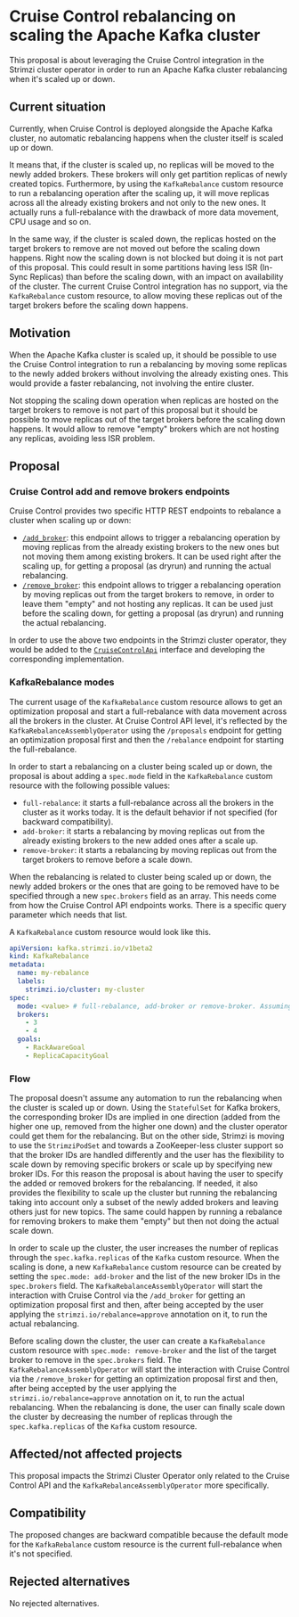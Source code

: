 # Cruise Control rebalancing on scaling the Apache Kafka cluster

This proposal is about leveraging the Cruise Control integration in the Strimzi cluster operator in order to run an Apache Kafka cluster rebalancing when it's scaled up or down.

## Current situation

Currently, when Cruise Control is deployed alongside the Apache Kafka cluster, no automatic rebalancing happens when the cluster itself is scaled up or down.

It means that, if the cluster is scaled up, no replicas will be moved to the newly added brokers.
These brokers will only get partition replicas of newly created topics.
Furthermore, by using the `KafkaRebalance` custom resource to run a rebalancing operation after the scaling up, it will move replicas across all the already existing brokers and not only to the new ones.
It actually runs a full-rebalance with the drawback of more data movement, CPU usage and so on.

In the same way, if the cluster is scaled down, the replicas hosted on the target brokers to remove are not moved out before the scaling down happens.
Right now the scaling down is not blocked but doing it is not part of this proposal.
This could result in some partitions having less ISR (In-Sync Replicas) than before the scaling down, with an impact on availability of the cluster.
The current Cruise Control integration has no support, via the `KafkaRebalance` custom resource, to allow moving these replicas out of the target brokers before the scaling down happens.

## Motivation

When the Apache Kafka cluster is scaled up, it should be possible to use the Cruise Control integration to run a rebalancing by moving some replicas to the newly added brokers without involving the already existing ones.
This would provide a faster rebalancing, not involving the entire cluster.

Not stopping the scaling down operation when replicas are hosted on the target brokers to remove is not part of this proposal but it should be possible to move replicas out of the target brokers before the scaling down happens.
It would allow to remove "empty" brokers which are not hosting any replicas, avoiding less ISR problem.

## Proposal

### Cruise Control add and remove brokers endpoints

Cruise Control provides two specific HTTP REST endpoints to rebalance a cluster when scaling up or down:

* [`/add_broker`](https://github.com/linkedin/cruise-control/wiki/REST-APIs#add-a-list-of-new-brokers-to-kafka-cluster): this endpoint allows to trigger a rebalancing operation by moving replicas from the already existing brokers to the new ones but not moving them among existing brokers. It can be used right after the scaling up, for getting a proposal (as dryrun) and running the actual rebalancing.
* [`/remove_broker`](https://github.com/linkedin/cruise-control/wiki/REST-APIs#decommission-a-list-of-brokers-from-the-kafka-cluster): this endpoint allows to trigger a rebalancing operation by moving replicas out from the target brokers to remove, in order to leave them "empty" and not hosting any replicas. It can be used just before the scaling down, for getting a proposal (as dryrun) and running the actual rebalancing.

In order to use the above two endpoints in the Strimzi cluster operator, they would be added to the [`CruiseControlApi`](https://github.com/strimzi/strimzi-kafka-operator/blob/main/cluster-operator/src/main/java/io/strimzi/operator/cluster/operator/resource/cruisecontrol/CruiseControlApi.java) interface and developing the corresponding implementation.

### KafkaRebalance modes

The current usage of the `KafkaRebalance` custom resource allows to get an optimization proposal and start a full-rebalance with data movement across all the brokers in the cluster.
At Cruise Control API level, it's reflected by the `KafkaRebalanceAssemblyOperator` using the `/proposals` endpoint for getting an optimization proposal first and then the `/rebalance` endpoint for starting the full-rebalance.

In order to start a rebalancing on a cluster being scaled up or down, the proposal is about adding a `spec.mode` field in the `KafkaRebalance` custom resource with the following possible values:

* `full-rebalance`: it starts a full-rebalance across all the brokers in the cluster as it works today. It is the default behavior if not specified (for backward compatibility).
* `add-broker`: it starts a rebalancing by moving replicas out from the already existing brokers to the new added ones after a scale up.
* `remove-broker`: it starts a rebalancing by moving replicas out from the target brokers to remove before a scale down.

When the rebalancing is related to cluster being scaled up or down, the newly added brokers or the ones that are going to be removed have to be specified through a new `spec.brokers` field as an array.
This needs come from how the Cruise Control API endpoints works. There is a specific query parameter which needs that list.

A `KafkaRebalance` custom resource would look like this.

```yaml
apiVersion: kafka.strimzi.io/v1beta2
kind: KafkaRebalance
metadata:
  name: my-rebalance
  labels:
    strimzi.io/cluster: my-cluster
spec:
  mode: <value> # full-rebalance, add-broker or remove-broker. Assuming full-rebalance by default if the field is not specified.
  brokers:
    - 3
    - 4
  goals:
    - RackAwareGoal
    - ReplicaCapacityGoal
```

### Flow

The proposal doesn't assume any automation to run the rebalancing when the cluster is scaled up or down.
Using the `StatefulSet` for Kafka brokers, the corresponding broker IDs are implied in one direction (added from the higher one up, removed from the higher one down) and the cluster operator could get them for the rebalancing.
But on the other side, Strimzi is moving to use the `StrimziPodSet` and towards a ZooKeeper-less cluster support so that the broker IDs are handled differently and the user has the flexibility to scale down by removing specific brokers or scale up by specifying new broker IDs.
For this reason the proposal is about having the user to specify the added or removed brokers for the rebalancing.
If needed, it also provides the flexibility to scale up the cluster but running the rebalancing taking into account only a subset of the newly added brokers and leaving others just for new topics.
The same could happen by running a rebalance for removing brokers to make them "empty" but then not doing the actual scale down.

In order to scale up the cluster, the user increases the number of replicas through the `spec.kafka.replicas` of the `Kafka` custom resource.
When the scaling is done, a new `KafkaRebalance` custom resource can be created by setting the `spec.mode: add-broker` and the list of the new broker IDs in the `spec.brokers` field.
The `KafkaRebalanceAssemblyOperator` will start the interaction with Cruise Control via the `/add_broker` for getting an optimization proposal first and then, after being accepted by the user applying the `strimzi.io/rebalance=approve` annotation on it, to run the actual rebalancing.

Before scaling down the cluster, the user can create a `KafkaRebalance` custom resource with `spec.mode: remove-broker` and the list of the target broker to remove in the `spec.brokers` field.
The `KafkaRebalanceAssemblyOperator` will start the interaction with Cruise Control via the `/remove_broker` for getting an optimization proposal first and then, after being accepted by the user applying the `strimzi.io/rebalance=approve` annotation on it, to run the actual rebalancing.
When the rebalancing is done, the user can finally scale down the cluster by decreasing the number of replicas through the `spec.kafka.replicas` of the `Kafka` custom resource.

## Affected/not affected projects

This proposal impacts the Strimzi Cluster Operator only related to the Cruise Control API and the `KafkaRebalanceAssemblyOperator` more specifically.

## Compatibility

The proposed changes are backward compatible because the default mode for the `KafkaRebalance` custom resource is the current full-rebalance when it's not specified.

## Rejected alternatives

No rejected alternatives.
